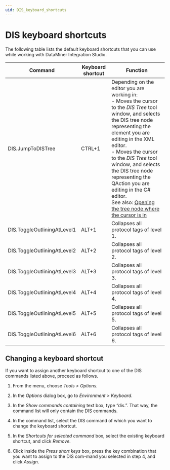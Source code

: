 ```yaml
---
uid: DIS_keyboard_shortcuts
---
```


# DIS keyboard shortcuts

The following table lists the default keyboard shortcuts that you can use while working with DataMiner Integration Studio.

| Command                     | Keyboard shortcut | Function                                                                                                                                                                                                                                                                                                                                                                                                                                                                                                                                                                                                                                                        |
|-----------------------------|-------------------|-----------------------------------------------------------------------------------------------------------------------------------------------------------------------------------------------------------------------------------------------------------------------------------------------------------------------------------------------------------------------------------------------------------------------------------------------------------------------------------------------------------------------------------------------------------------------------------------------------------------------------------------------------------------|
| DIS.JumpToDISTree           | CTRL+1            | Depending on the editor you are working in:<br> -  Moves the cursor to the *DIS Tree* tool window, and selects the DIS tree node representing the element you are editing in the XML editor.<br> -  Moves the cursor to the *DIS Tree* tool window, and selects the DIS tree node representing the QAction you are editing in the C# editor.<br> See also: [Opening the tree node where the cursor is in](xref:DIS_menu#opening-the-tree-node-where-the-cursor-is-in) |
| DIS.ToggleOutliningAtLevel1 | ALT+1             | Collapses all protocol tags of level 1.                                                                                                                                                                                                                                                                                                                                                                                                                                                                                                                                                                                                                         |
| DIS.ToggleOutliningAtLevel2 | ALT+2             | Collapses all protocol tags of level 2.                                                                                                                                                                                                                                                                                                                                                                                                                                                                                                                                                                                                                         |
| DIS.ToggleOutliningAtLevel3 | ALT+3             | Collapses all protocol tags of level 3.                                                                                                                                                                                                                                                                                                                                                                                                                                                                                                                                                                                                                         |
| DIS.ToggleOutliningAtLevel4 | ALT+4             | Collapses all protocol tags of level 4.                                                                                                                                                                                                                                                                                                                                                                                                                                                                                                                                                                                                                         |
| DIS.ToggleOutliningAtLevel5 | ALT+5             | Collapses all protocol tags of level 5.                                                                                                                                                                                                                                                                                                                                                                                                                                                                                                                                                                                                                         |
| DIS.ToggleOutliningAtLevel6 | ALT+6             | Collapses all protocol tags of level 6.                                                                                                                                                                                                                                                                                                                                                                                                                                                                                                                                                                                                                         |

## Changing a keyboard shortcut

If you want to assign another keyboard shortcut to one of the DIS commands listed above, proceed as follows.

1. From the menu, choose *Tools \> Options.*

2. In the *Options* dialog box, go to *Environment \> Keyboard*.

3. In the *Show commands containing* text box, type “dis.”. That way, the command list will only contain the DIS commands.

4. In the command list, select the DIS command of which you want to change the keyboard shortcut.

5. In the *Shortcuts for selected command* box, select the existing keyboard shortcut, and click *Remove*.

6. Click inside the *Press short keys* box, press the key combination that you want to assign to the DIS com-mand you selected in step 4, and click *Assign*.
